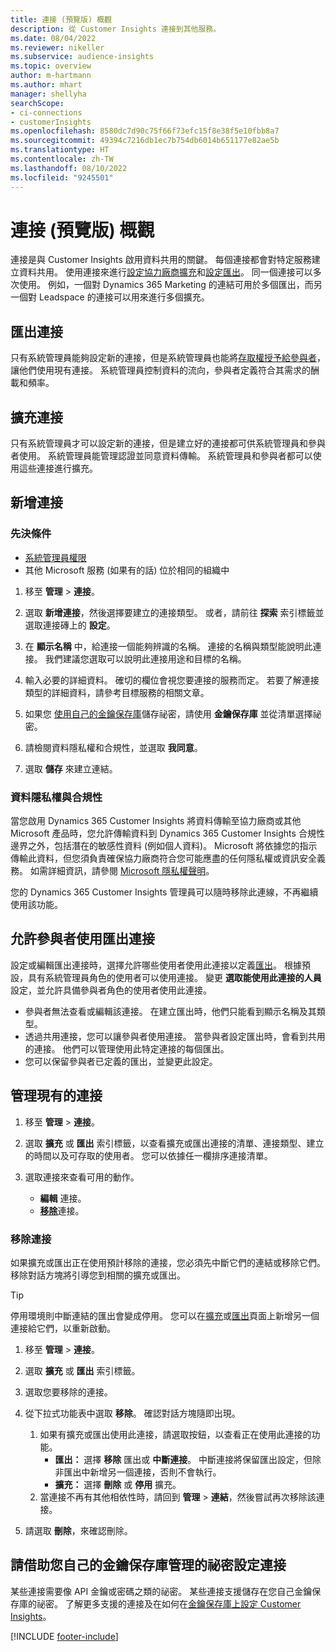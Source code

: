 ```yaml
---
title: 連接 (預覽版) 概觀
description: 從 Customer Insights 連接到其他服務。
ms.date: 08/04/2022
ms.reviewer: nikeller
ms.subservice: audience-insights
ms.topic: overview
author: m-hartmann
ms.author: mhart
manager: shellyha
searchScope:
- ci-connections
- customerInsights
ms.openlocfilehash: 8580dc7d90c75f66f73efc15f8e38f5e10fbb8a7
ms.sourcegitcommit: 49394c7216db1ec7b754db6014b651177e82ae5b
ms.translationtype: HT
ms.contentlocale: zh-TW
ms.lasthandoff: 08/10/2022
ms.locfileid: "9245501"
---
```

# <a name="connections-preview-overview"></a>連接 (預覽版) 概觀

連接是與 Customer Insights 啟用資料共用的關鍵。 每個連接都會對特定服務建立資料共用。 使用連接來進行[設定協力廠商擴充](enrichment-hub.md)和[設定匯出](export-destinations.md)。 同一個連接可以多次使用。 例如，一個對 Dynamics 365 Marketing 的連結可用於多個匯出，而另一個對 Leadspace 的連接可以用來進行多個擴充。

## <a name="export-connections"></a>匯出連接

只有系統管理員能夠設定新的連接，但是系統管理員也能將[存取權授予給參與者](#allow-contributors-to-use-a-connection-for-exports)，讓他們使用現有連接。 系統管理員控制資料的流向，參與者定義符合其需求的酬載和頻率。

## <a name="enrichment-connections"></a>擴充連接

只有系統管理員才可以設定新的連接，但是建立好的連接都可供系統管理員和參與者使用。 系統管理員能管理認證並同意資料傳輸。 系統管理員和參與者都可以使用這些連接進行擴充。

## <a name="add-a-new-connection"></a>新增連接

### <a name="prerequisites"></a>先決條件

- [系統管理員權限](permissions.md)
- 其他 Microsoft 服務 (如果有的話) 位於相同的組織中

1. 移至 **管理** > **連接**。

1. 選取 **新增連接**，然後選擇要建立的連接類型。 或者，請前往 **探索** 索引標籤並選取連接磚上的 **設定**。

1. 在 **顯示名稱** 中，給連接一個能夠辨識的名稱。 連接的名稱與類型能說明此連接。 我們建議您選取可以說明此連接用途和目標的名稱。

1. 輸入必要的詳細資料。 確切的欄位會視您要連接的服務而定。 若要了解連接類型的詳細資料，請參考目標服務的相關文章。

1. 如果您 [使用自己的金鑰保存庫](use-azure-key-vault.md)儲存祕密，請使用 **金鑰保存庫** 並從清單選擇祕密。

1. 請檢閱資料隱私權和合規性，並選取 **我同意**。

1. 選取 **儲存** 來建立連結。

### <a name="data-privacy-and-compliance"></a>資料隱私權與合規性

當您啟用 Dynamics 365 Customer Insights 將資料傳輸至協力廠商或其他 Microsoft 產品時，您允許傳輸資料到 Dynamics 365 Customer Insights 合規性邊界之外，包括潛在的敏感性資料 (例如個人資料)。 Microsoft 將依據您的指示傳輸此資料，但您須負責確保協力廠商符合您可能應盡的任何隱私權或資訊安全義務。 如需詳細資訊，請參閱 [Microsoft 隱私權聲明](https://go.microsoft.com/fwlink/?linkid=396732)。

您的 Dynamics 365 Customer Insights 管理員可以隨時移除此連線，不再繼續使用該功能。

## <a name="allow-contributors-to-use-a-connection-for-exports"></a>允許參與者使用匯出連接

設定或編輯匯出連接時，選擇允許哪些使用者使用此連接以定義[匯出](export-destinations.md)。 根據預設，具有系統管理員角色的使用者可以使用連接。 變更 **選取能使用此連接的人員** 設定，並允許具備參與者角色的使用者使用此連接。

- 參與者無法查看或編輯該連接。 在建立匯出時，他們只能看到顯示名稱及其類型。
- 透過共用連接，您可以讓參與者使用連接。 當參與者設定匯出時，會看到共用的連接。 他們可以管理使用此特定連接的每個匯出。
- 您可以保留參與者已定義的匯出，並變更此設定。

## <a name="manage-existing-connections"></a>管理現有的連接

1. 移至 **管理** > **連接**。

1. 選取 **擴充** 或 **匯出** 索引標籤，以查看擴充或匯出連接的清單、連接類型、建立的時間以及可存取的使用者。 您可以依據任一欄排序連接清單。

1. 選取連接來查看可用的動作。

   - **編輯** 連接。
   - [**移除**](#remove-a-connection)連接。

### <a name="remove-a-connection"></a>移除連接

如果擴充或匯出正在使用預計移除的連接，您必須先中斷它們的連結或移除它們。 移除對話方塊將引導您到相關的擴充或匯出。

> [!TIP]
> 停用環境則中斷連結的匯出會變成停用。 您可以在[擴充](enrichment-hub.md)或[匯出](export-destinations.md)頁面上新增另一個連接給它們，以重新啟動。

1. 移至 **管理** > **連接**。

1. 選取 **擴充** 或 **匯出** 索引標籤。

1. 選取您要移除的連接。

1. 從下拉式功能表中選取 **移除**。 確認對話方塊隨即出現。

   1. 如果有擴充或匯出使用此連接，請選取按鈕，以查看正在使用此連接的功能。
      - **匯出：** 選擇 **移除** 匯出或 **中斷連接**。 中斷連接將保留匯出設定，但除非匯出中新增另一個連接，否則不會執行。
      - **擴充：** 選擇 **刪除** 或 **停用** 擴充。
   1. 當連接不再有其他相依性時，請回到 **管理** > **連結**，然後嘗試再次移除該連接。

1. 請選取 **刪除**，來確認刪除。

## <a name="set-up-connections-with-secrets-managed-by-your-own-key-vault"></a>請借助您自己的金鑰保存庫管理的祕密設定連接

某些連接需要像 API 金鑰或密碼之類的祕密。 某些連接支援儲存在您自己金鑰保存庫的祕密。 了解更多支援的連接及在如何在[金鑰保存庫上設定 Customer Insights](use-azure-key-vault.md)。

[!INCLUDE [footer-include](includes/footer-banner.md)]
